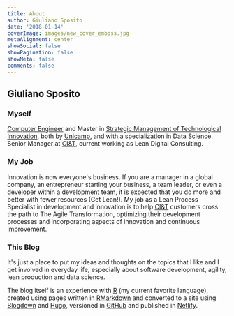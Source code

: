 ```yaml
---
title: About
author: Giuliano Sposito
date: '2018-01-14'
coverImage: images/new_cover_emboss.jpg
metaAlignment: center
showSocial: false
showPagination: false
showMeta: false
comments: false
---
```


## Giuliano Sposito

### Myself

[Computer Engineer](http://www.ic.unicamp.br/ensino/graduacao/cursos/ec) and Master in [Strategic Management of Technological Innovation](http://www.extecamp.unicamp.br/gestaodainovacao/), both by [Unicamp](http://www.unicamp.br), and with a specialization in Data Science. Senior Manager at [CI&T](http://www.ciandt.com), current working as Lean Digital Consulting.

### My Job

Innovation is now everyone's business. If you are a manager in a global company, an entrepreneur starting your business, a team leader, or even a developer within a development team, it is expected that you do more and better with fewer resources (Get Lean!). My job as a Lean Process Specialist in development and innovation is to help [CI&T](http://www.ciandt.com) customers cross the path to The Agile Transformation, optimizing their development processes and incorporating aspects of innovation and continuous improvement.

### This Blog

It's just a place to put my ideas and thoughts on the topics that I like and I get involved in everyday life, especially about software development, agility, lean production and data science.

The blog itself is an experience with [R](https://www.r-project.org/) (my current favorite language), created using pages written in [RMarkdown](http://rmarkdown.rstudio.com/) and converted to a site using [Blogdown](https://bookdown.org/yihui/blogdown/) and [Hugo](https://gohugo.io/), versioned in [GitHub](https://github.com/GiulSposito/yetanotheriteration) and published in [Netlify](http://www.netlify.com).